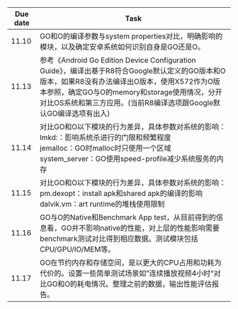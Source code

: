 | Due date | Task                                     |
| -------- | ---------------------------------------- |
| 11.10    | GO和O的编译参数与system properties对比，明确影响的模块，以及确定安卓系统如何识别自身是GO还是O。 |
| 11.13    | 参考《Android Go Edition Device Configuration Guide》，编译出基于R8符合Google默认定义的GO版本和O版本，如果R8没有办法编译出O版本，使用X572作为O版本参照，确定GO与O的memory和storage使用情况，分开对比OS系统和第三方应用。(当前R8编译选项跟Google默认GO编译选项有出入) |
| 11.14    | 对比GO和O以下模块的行为差异，具体参数对系统的影响：<br>lmkd:：影响系统杀进行的门限和频繁程度<br>jemalloc：GO时malloc时只使用一个区域 <br>system_server：GO使用speed-profile减少系统服务的内存 |
| 11.15    | 对比GO和O以下模块的行为差异，具体参数对系统的影响：<br>pm.dexopt：install apk和shared apk的编译的影响<br>dalvik.vm：art runtime的堆栈使用限制 |
| 11.16    | GO与O的Native和Benchmark App test，从目前得到的信息看，GO并不影响native的性能，对上层的性能影响需要benchmark测试对比得到相应数据。测试模块包括CPU/GPU/IO/MEM等。 |
| 11.17    | GO在节约内存和存储空间，是以更大的CPU占用和功耗为代价的。设置一些简单测试场景如”连续播放视频4小时“对比GO和O的耗电情况。整理之前的数据，输出性能评估报告。 |
